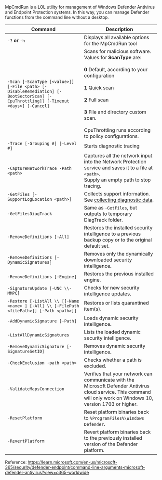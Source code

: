 MpCmdRun is a LOL utility for management of Windows Defender Antivirus and Endpoint Protection systems. In this way, you can manage Defender functions from the command line without a desktop. 

| Command                                                                                                                           | Description                                                                                                                                                                                                                                                                |
| --------------------------------------------------------------------------------------------------------------------------------- | -------------------------------------------------------------------------------------------------------------------------------------------------------------------------------------------------------------------------------------------------------------------------- |
| `-?` **or** `-h`                                                                                                                  | Displays all available options for the MpCmdRun tool                                                                                                                                                                                                                       |
| `-Scan [-ScanType [<value>]] [-File <path> [-DisableRemediation] [-BootSectorScan] [-CpuThrottling]] [-Timeout <days>] [-Cancel]` | Scans for malicious software. Values for **ScanType** are:<br><br>**0** Default, according to your configuration<br><br>**1** Quick scan<br><br>**2** Full scan<br><br>**3** File and directory custom scan.<br><br>CpuThrottling runs according to policy configurations. |
| `-Trace [-Grouping #] [-Level #]`                                                                                                 | Starts diagnostic tracing                                                                                                                                                                                                                                                  |
| `-CaptureNetworkTrace -Path <path>`                                                                                               | Captures all the network input into the Network Protection service and saves it to a file at `<path>`.  <br>Supply an empty path to stop tracing.                                                                                                                          |
| `-GetFiles [-SupportLogLocation <path>]`                                                                                          | Collects support information. See [collecting diagnostic data](https://learn.microsoft.com/en-us/microsoft-365/security/defender-endpoint/collect-diagnostic-data?view=o365-worldwide).                                                                                    |
| `-GetFilesDiagTrack`                                                                                                              | Same as `-GetFiles`, but outputs to temporary DiagTrack folder.                                                                                                                                                                                                            |
| `-RemoveDefinitions [-All]`                                                                                                       | Restores the installed security intelligence to a previous backup copy or to the original default set.                                                                                                                                                                     |
| `-RemoveDefinitions [-DynamicSignatures]`                                                                                         | Removes only the dynamically downloaded security intelligence.                                                                                                                                                                                                             |
| `-RemoveDefinitions [-Engine]`                                                                                                    | Restores the previous installed engine.                                                                                                                                                                                                                                    |
| `-SignatureUpdate [-UNC \\-MMPC]`                                                                                                 | Checks for new security intelligence updates.                                                                                                                                                                                                                              |
| `-Restore [-ListAll \\ [[-Name <name> ] [-All] \\ [-FilePath <filePath>]] [-Path <path>]]`                                        | Restores or lists quarantined item(s).                                                                                                                                                                                                                                     |
| `-AddDynamicSignature [-Path]`                                                                                                    | Loads dynamic security intelligence.                                                                                                                                                                                                                                       |
| `-ListAllDynamicSignatures`                                                                                                       | Lists the loaded dynamic security intelligence.                                                                                                                                                                                                                            |
| `-RemoveDynamicSignature [-SignatureSetID]`                                                                                       | Removes dynamic security intelligence.                                                                                                                                                                                                                                     |
| `-CheckExclusion -path <path>`                                                                                                    | Checks whether a path is excluded.                                                                                                                                                                                                                                         |
| `-ValidateMapsConnection`                                                                                                         | Verifies that your network can communicate with the Microsoft Defender Antivirus cloud service. This command will only work on Windows 10, version 1703 or higher.                                                                                                         |
| `-ResetPlatform`                                                                                                                  | Reset platform binaries back to `%ProgramFiles%\Windows Defender`.                                                                                                                                                                                                         |
| `-RevertPlatform`                                                                                                                 | Revert platform binaries back to the previously installed version of the Defender platform.                                                                                                                                                                                |
Reference: https://learn.microsoft.com/en-us/microsoft-365/security/defender-endpoint/command-line-arguments-microsoft-defender-antivirus?view=o365-worldwide